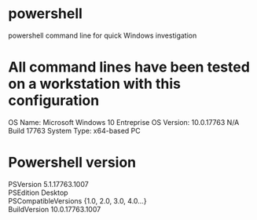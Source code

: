 # powershell
powershell command line for quick Windows investigation

# All command lines have been tested on a workstation with this configuration
OS Name:                   Microsoft Windows 10 Entreprise
OS Version:                10.0.17763 N/A Build 17763
System Type:               x64-based PC

# Powershell version
                                                                
PSVersion                      5.1.17763.1007                                                                                                                                                                  
PSEdition                      Desktop                                                                                                                                                                               
PSCompatibleVersions           {1.0, 2.0, 3.0, 4.0...}                                                                                                                                                               
BuildVersion                   10.0.17763.1007
